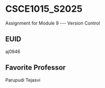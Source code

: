 # CSCE1015_S2025

Assignment for Module 9 --- Version Control

## EUID
aj0946
## Favorite Professor
Parupudi Tejasvi
